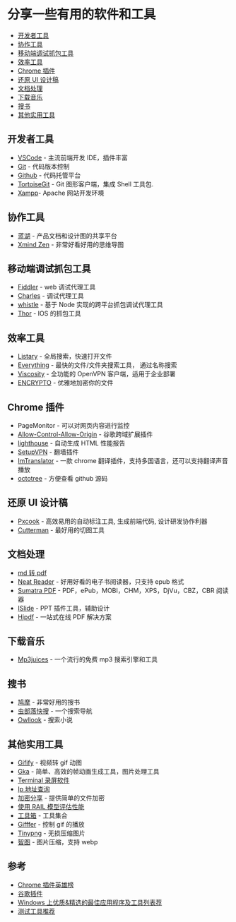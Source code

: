 # 分享一些有用的软件和工具

-   [开发者工具](#开发者工具)
-   [协作工具](#协作工具)
-   [移动端调试抓包工具](#移动端调试抓包工具)
-   [效率工具](#效率工具)
-   [Chrome 插件](#chrome-插件)
-   [还原 UI 设计稿](#还原-ui-设计稿)
-   [文档处理](#文档处理)
-   [下载音乐](#下载音乐)
-   [搜书](#搜书)
-   [其他实用工具](#其他实用工具)

## 开发者工具

-   [VSCode](https://code.visualstudio.com/) - 主流前端开发 IDE，插件丰富
-   [Git](https://git-scm.com/) - 代码版本控制
-   [Github](https://github.com/) - 代码托管平台
-   [TortoiseGit](https://tortoisegit.org/) - Git 图形客户端，集成 Shell 工具包.
-   [Xampp](https://www.apachefriends.org/index.html)- Apache 网站开发环境

## 协作工具

-   [蓝湖](https://lanhuapp.com/) - 产品文档和设计图的共享平台
-   [Xmind Zen](https://www.xmind.cn/zen/) - 非常好看好用的思维导图

## 移动端调试抓包工具

-   [Fiddler](https://www.telerik.com/fiddler) - web 调试代理工具
-   [Charles](https://www.charlesproxy.com/) - 调试代理工具
-   [whistle](https://github.com/avwo/whistle/blob/master/README-zh_CN.md) - 基于 Node 实现的跨平台抓包调试代理工具
-   [Thor](https://www.jianshu.com/p/bb8231f48a07) - IOS 的抓包工具

## 效率工具

-   [Listary](https://www.listary.com/) - 全局搜索，快速打开文件
-   [Everything](https://www.voidtools.com/zh-cn/downloads/) - 最快的文件/文件夹搜索工具， 通过名称搜索
-   [Viscosity](https://www.sparklabs.com/viscosity/download/) - 全功能的 OpenVPN 客户端，适用于企业部署
-   [ENCRYPTO](https://macpaw.com/encrypto) - 优雅地加密你的文件

## Chrome 插件

-   PageMonitor - 可以对网页内容进行监控
-   [Allow-Control-Allow-Origin](http://chromecj.com/web-development/2018-07/1481.html) - 谷歌跨域扩展插件
-   [lighthouse](http://chromecj.com/productivity/2017-11/841.html) - 自动生成 HTML 性能报告
-   [SetupVPN](https://setupvpn-lifetime-free-vpn.en.softonic.com/) - 翻墙插件
-   [ImTranslator](https://chrome.google.com/webstore/detail/imtranslator-translator-d/noaijdpnepcgjemiklgfkcfbkokogabh?utm_source=chrome-ntp-icon) - 一款 chrome 翻译插件，支持多国语言，还可以支持翻译声音播放
-   [octotree](http://chromecj.com/web-development/2017-10/840.html) - 方便查看 github 源码

## 还原 UI 设计稿

-   [Pxcook](https://www.fancynode.com.cn/pxcook) - 高效易用的自动标注工具, 生成前端代码, 设计研发协作利器
-   [Cutterman](http://www.cutterman.cn/zh/cutterman) - 最好用的切图工具

## 文档处理

-   [md 转 pdf](http://www.mdtr2pdf.com/index.html)
-   [Neat Reader](https://www.neat-reader.cn/) - 好用好看的电子书阅读器，只支持 epub 格式
-   [Sumatra PDF](https://www.sumatrapdfreader.org/free-pdf-reader.html) - PDF，ePub，MOBI，CHM，XPS，DjVu，CBZ，CBR 阅读器
-   [ISlide](https://www.islide.cc/) - PPT 插件工具，辅助设计
-   [Hipdf](https://www.hipdf.cn/) - 一站式在线 PDF 解决方案

## 下载音乐

-   [Mp3juices](https://www.mp3juices.cc/) - 一个流行的免费 mp3 搜索引擎和工具

## 搜书

-   [鸠摩](https://www.jiumodiary.com/) - 非常好用的搜书
-   [虫部落快搜](https://search.chongbuluo.com/) - 一个搜索导航
-   [Owllook](https://www.owllook.net/) - 搜索小说

## 其他实用工具

-   [Gifify](https://github.com/vvo/gifify) - 视频转 gif 动图
-   [Gka](https://github.com/gkajs/gka) - 简单、高效的帧动画生成工具，图片处理工具
-   [Terminal 录屏软件](https://asciinema.org/explore/featured)
-   [Ip 地址查询](https://ip.cn/)
-   [加密分享](https://send.firefox.com/) - 提供简单的文件加密
-   [使用 RAIL 模型评估性能](https://developers.google.cn/web/fundamentals/performance/rail)
-   [工具箱](http://www.atoolbox.net/) - 工具集合
-   [Gifffer](https://github.com/krasimir/gifffer) - 控制 gif 的播放
-   [Tinypng](https://tinypng.com/) - 无损压缩图片
-   [智图](https://zhitu.isux.us/) - 图片压缩，支持 webp

## 参考

-   [Chrome 插件英雄榜](https://zhaoolee.gitbooks.io/chrome/content/031onetab300b-ba-duo-ge-tab-zhuan-huan-wei-yi-ge-lie-biao.html)
-   [谷歌插件](http://chromecj.com/)
-   [Windows 上优质&精选的最佳应用程序及工具列表荐](https://github.com/Awesome-Windows/Awesome/blob/master/README-cn.md)
-   [测试工具推荐](https://github.com/xitu/front-end-handbook-2017/blob/zh-Hans/tools/testing.md)
